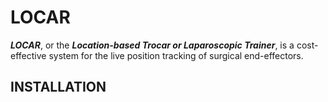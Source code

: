 # LOCAR
_**LOCAR**_, or the _**Location-based Trocar or Laparoscopic Trainer**_, is a cost-effective system for the live position tracking of surgical end-effectors.

## INSTALLATION
